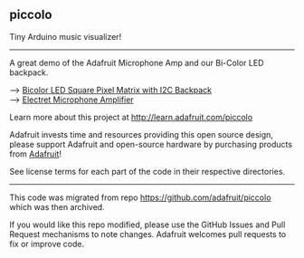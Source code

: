 ## piccolo

Tiny Arduino music visualizer!

----------------------------------

A great demo of the Adafruit Microphone Amp and our Bi-Color LED backpack.

--> [Bicolor LED Square Pixel Matrix with I2C Backpack][ledMatrix]  
--> [Electret Microphone Amplifier][microphoneAmp]

Learn more about this project at http://learn.adafruit.com/piccolo

Adafruit invests time and resources providing this open source design, 
please support Adafruit and open-source hardware by purchasing products from [Adafruit](https://www.adafruit.com)!

See license terms for each part of the code in their respective directories.

----------------------------------
This code was migrated from repo https://github.com/adafruit/piccolo which was then archived.

If you would like this repo modified, please use the GitHub Issues and Pull Request mechanisms to note changes. Adafruit 
welcomes pull requests to fix or improve code.

[ledMatrix]: http://adafruit.com/products/902
[microphoneAmp]: http://adafruit.com/products/1063
